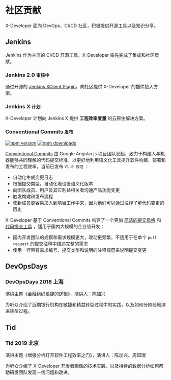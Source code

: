 # 社区贡献

X-Developer 面向 DevOps、CI/CD 社区，积极提供开源工具以及知识分享。

## Jenkins

Jenkins 作为主流的 CI/CD 开源工具，X-Developer 率先完成了集成和社区贡献。

### Jenkins 2.0 `审核中`

通过开源的 [Jenkins XClient Plugin](https://github.com/FieldTech/x-developer-client-plugin)，向社区提供 X-Developer 的插件接入方案。

### Jenkins X `计划`

X-Developer 计划向 Jenkins X 提供 **工程效率度量** 的云原生解决方案。

### Conventional Commits `发布`

[![npm version](https://img.shields.io/npm/v/@fieldtech/simple-conventional-changelog/latest.svg)](https://www.npmjs.org/package/@fieldtech/simple-conventional-changelog)
[![npm downloads](https://img.shields.io/npm/dm/@fieldtech/simple-conventional-changelog.svg)](http://npm-stat.com/charts.html?package=@fieldtech/simple-conventional-changelog&from=2020-04-02)

[Conventional Commits]((https://conventionalcommits.org)) 由 Google Angular.js 项目团队发起，致力于构建人与机器能够共同理解的代码提交标准，以更好地利用语义化工具提升软件构建、部署和发布的工程效率，当前已发布 `V1.0 规范` ：

- 自动化生成变更日志
- 根据提交类型，自动化地设置语义化版本
- 向团队成员、用户及其它利益相关者沟通产品功能变更
- 触发构建和发布流程
- 使新成员更容易加入到项目工作中来，因为他们可以通过注释了解代码变更的历史

X-Developer 基于 Conventional Commits 构建了一个更加 [简洁的提交风格](https://github.com/FieldTech/conventional-commit-types-zh-cn) 和 [代码提交工具](https://github.com/FieldTech/simple-conventional-changelog) ，适用于国内大规模的企业级开发：

- 国内开发团队的规模和需求规模更大，改动更频繁，不适用于在单个 `pull request` 的提交注释中描述完整的需求
- 使用一行带有需求编号、提交类型和说明的注释规范来说明提交变更

## DevOpsDays

### DevOpsDays 2018 上海

演讲主题《金融组织敏捷的逻辑》，演讲人：陈加兴

为听众介绍了近期银行机构在敏捷和精益转型过程中的实践，以及如何分阶段地演进转型过程。

## Tid

### Tid 2019 北京

演讲主题《增强分析打开软件工程效率之门》，演讲人：陈加兴、周知瑞

为听众介绍了 X-Developer 开发者画像的技术实践，以及持续的数据分析如何帮助研发团队发现一线问题和改进。